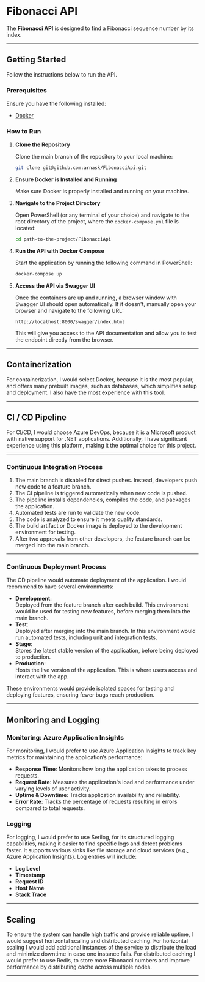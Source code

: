 # Fibonacci API
The **Fibonacci API** is designed to find a Fibonacci sequence number by its index.

---

## Getting Started

Follow the instructions below to run the API.

### Prerequisites

Ensure you have the following installed:

- [Docker](https://www.docker.com/get-started)

### How to Run

1. **Clone the Repository**

   Clone the main branch of the repository to your local machine:

   ```bash
   git clone git@github.com:arnask/FibonacciApi.git
   ```

2. **Ensure Docker is Installed and Running**

   Make sure Docker is properly installed and running on your machine.

3. **Navigate to the Project Directory**

   Open PowerShell (or any terminal of your choice) and navigate to the root directory of the project, where the `docker-compose.yml` file is located:

   ```bash
   cd path-to-the-project/FibonacciApi
   ```

4. **Run the API with Docker Compose**

   Start the application by running the following command in PowerShell:

   ```bash
   docker-compose up
   ```

5. **Access the API via Swagger UI**

   Once the containers are up and running, a browser window with Swagger UI should open automatically. If it doesn't, manually open your browser and navigate to the following URL:

   ```
   http://localhost:8000/swagger/index.html
   ```

   This will give you access to the API documentation and allow you to test the endpoint directly from the browser.

---   


## Containerization

For containerization, I would select Docker, because it is the most popular, and offers many prebuilt images, such as databases, which simplifies setup and deployment. I also have the most experience with this tool.

---

## CI / CD Pipeline

For CI/CD, I would choose Azure DevOps, because it is a Microsoft product with native support for .NET applications.  Additionally, I have significant experience using this platform, making it the optimal choice for this project.

---

### Continuous Integration  Process

1. The main branch is disabled for direct pushes. Instead, developers push new code to a feature branch.
2. The CI pipeline is triggered automatically when new code is pushed.
3. The pipeline installs dependencies, compiles the code, and packages the application.
4. Automated tests are run to validate the new code.
5. The code is analyzed to ensure it meets quality standards.
6. The build artifact or Docker image is deployed to the development environment for testing.
7. After two approvals from other developers, the feature branch can be merged into the main branch.

---

### Continuous Deployment Process

The CD pipeline would automate deployment of the application. I would recommend to have several environments:
- **Development**:  
  Deployed from the feature branch after each build. This environment would be used for testing new features, before merging them into the main branch.
- **Test**:  
  Deployed after merging into the main branch. In this environment would run automated tests, including unit and integration tests.
- **Stage**:  
  Stores the latest stable version of the application, before being deployed to production.
- **Production**:  
  Hosts the live version of the application. This is where users access and interact with the app.

These environments would provide isolated spaces for testing and deploying features, ensuring fewer bugs reach production.

---

## Monitoring and Logging

### Monitoring: Azure Application Insights

For monitoring, I would prefer to use Azure Application Insights to track key metrics for maintaining the application’s performance:

- **Response Time**: Monitors how long the application takes to process requests.
- **Request Rate**: Measures the application's load and performance under varying levels of user activity.
- **Uptime & Downtime**: Tracks application availability and reliability.
- **Error Rate**: Tracks the percentage of requests resulting in errors compared to total requests.

### Logging

For logging, I would prefer to use Serilog, for its structured logging capabilities, making it easier to find specific logs and detect problems faster. It supports various sinks like file storage and cloud services (e.g., Azure Application Insights). Log entries will include:

- **Log Level**
- **Timestamp**
- **Request ID**
- **Host Name**
- **Stack Trace**

---

## Scaling

To ensure the system can handle high traffic and provide reliable uptime, I would suggest horizontal scaling and distributed caching. For horizontal scaling I would add additional instances of the service to distribute the load and minimize downtime in case one instance fails. For distributed caching I would prefer to use Redis, to store more Fibonacci numbers and improve performance by distributing cache across multiple nodes.

---
